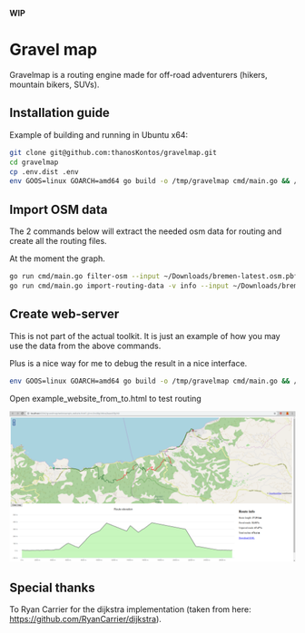 **WIP**

# Gravel map

Gravelmap is a routing engine made for off-road adventurers (hikers, mountain bikers, SUVs).

## Installation guide

Example of building and running in Ubuntu x64:

```bash
git clone git@github.com:thanosKontos/gravelmap.git
cd gravelmap
cp .env.dist .env
env GOOS=linux GOARCH=amd64 go build -o /tmp/gravelmap cmd/main.go && /tmp/gravelmap version
```

## Import OSM data

The 2 commands below will extract the needed osm data for routing and create all the routing files.

At the moment the graph.

```bash
go run cmd/main.go filter-osm --input ~/Downloads/bremen-latest.osm.pbf --output ~/Downloads/bremen_for_routing.osm.pbf
go run cmd/main.go import-routing-data -v info --input ~/Downloads/bremen_for_routing.osm.pbf
```

## Create web-server

This is not part of the actual toolkit. It is just an example of how you may use the data from the above commands.

Plus is a nice way for me to debug the result in a nice interface.

```bash
env GOOS=linux GOARCH=amd64 go build -o /tmp/gravelmap cmd/main.go && /tmp/gravelmap create-web-server
```

Open example_website_from_to.html to test routing

![](resources/example_website.png)

## Special thanks

To Ryan Carrier for the dijkstra implementation (taken from here: https://github.com/RyanCarrier/dijkstra).
